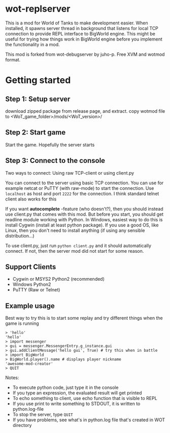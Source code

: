 wot-replserver
===============

This is a mod for World of Tanks to make development easier. When installed, it
spawns server thread in background that listens for local TCP connection to
provide REPL interface to BigWorld engine. This might be useful for trying how
things work in BigWorld engine before you implement the functionality in a mod.

This mod is forked from wot-debugserver by juho-p.
Free XVM and wotmod format.

Getting started
===============

Step 1: Setup server
--------------------

download zipped package from release page, and extract.
copy wotmod file to <WoT_game_folder>/mods/<WoT_version>/

Step 2: Start game
------------------

Start the game. Hopefully the server starts

Step 3: Connect to the console
------------------------------

Two ways to connect: Using raw TCP-client or using client.py

You can connect to the server using basic TCP connection. You can use for
example netcat or PuTTY (with raw-mode) to start the connection. Use
`localhost` as host and port `2222` for the connection. I think standard telnet
client also works for this

If you want **autocomplete** -feature (who doesn't?), then you should instead
use client.py that comes with this mod. But before you start, you should get
readline module working with Python. In Windows, easiest way to do this is
install Cygwin (install at least python package). If you use a good OS, like
Linux, then you don't need to install anything (if using any sensible
distribution...)

To use client.py, just run `python client.py` and it should automatically
connect. If not, then the server mod did not start for some reason.

Support Clients
---------------

* Cygwin or MSYS2 Python2 (recommended)
* Windows Python2
* PuTTY (Raw or Telnet)


Example usage
-------------

Best way to try this is to start some replay and try different things when the
game is running

    > 'hello'
    'hello'
    > import messenger
    > gui = messenger.MessengerEntry.g_instance.gui
    > gui.addClientMessage('hello gui', True) # try this when in battle
    > import BigWorld
    > BigWorld.player().name # displays player nickname
    'awesome-mod-creator'
    > QUIT

Notes:

* To execute python code, just type it in the console
* If you type an expression, the evaluated result will get printed
* To echo something to client, use echo function that is visible to REPL
* If you use print to write something to STDOUT, it is written to python.log-file
* To stop the server, type `QUIT`
* If you have problems, see what's in python.log file that's created in WOT directory

